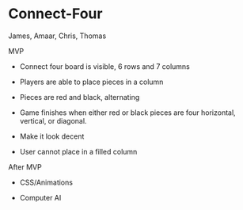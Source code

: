 # Connect-Four

James, Amaar, Chris, Thomas

MVP

* Connect four board is visible, 6 rows and 7 columns 

* Players are able to place pieces in a column

* Pieces are red and black, alternating

* Game finishes when either red or black pieces are four horizontal, vertical, or diagonal.

* Make it look decent

* User cannot place in a filled column


After MVP

* CSS/Animations

* Computer AI


